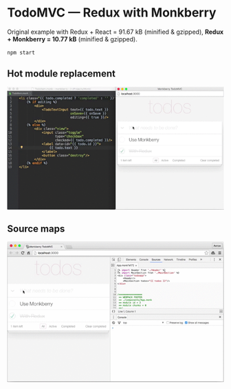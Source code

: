 # TodoMVC — Redux with Monkberry

Original example with Redux + React = 91.67 kB (minified & gzipped), **Redux + Monkberry = 10.77 kB** (minified & gzipped).

```
npm start
```


## Hot module replacement 

![Redux with Monkberry](assets/Redux_with_Monkberry.gif)

## Source maps
![Source maps with Monkberry](assets/Source_maps.gif)
